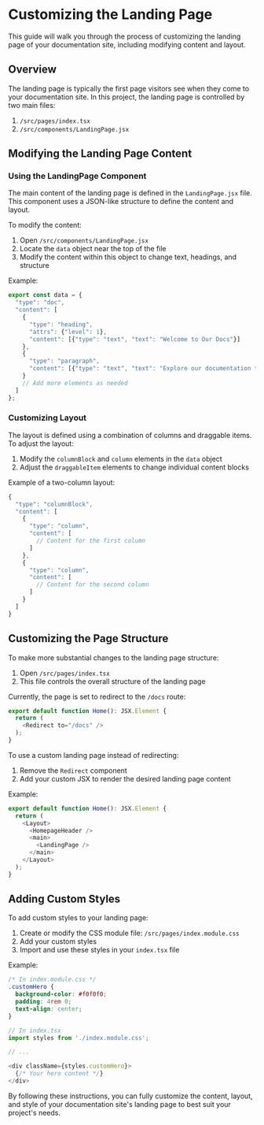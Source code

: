 

  # Customizing the Landing Page

This guide will walk you through the process of customizing the landing page of your documentation site, including modifying content and layout.

## Overview

The landing page is typically the first page visitors see when they come to your documentation site. In this project, the landing page is controlled by two main files:

1. `/src/pages/index.tsx`
2. `/src/components/LandingPage.jsx`

## Modifying the Landing Page Content

### Using the LandingPage Component

The main content of the landing page is defined in the `LandingPage.jsx` file. This component uses a JSON-like structure to define the content and layout.

To modify the content:

1. Open `/src/components/LandingPage.jsx`
2. Locate the `data` object near the top of the file
3. Modify the content within this object to change text, headings, and structure

Example:

```javascript
export const data = {
  "type": "doc",
  "content": [
    {
      "type": "heading",
      "attrs": {"level": 1},
      "content": [{"type": "text", "text": "Welcome to Our Docs"}]
    },
    {
      "type": "paragraph",
      "content": [{"type": "text", "text": "Explore our documentation to learn more."}]
    }
    // Add more elements as needed
  ]
};
```

### Customizing Layout

The layout is defined using a combination of columns and draggable items. To adjust the layout:

1. Modify the `columnBlock` and `column` elements in the `data` object
2. Adjust the `draggableItem` elements to change individual content blocks

Example of a two-column layout:

```javascript
{
  "type": "columnBlock",
  "content": [
    {
      "type": "column",
      "content": [
        // Content for the first column
      ]
    },
    {
      "type": "column",
      "content": [
        // Content for the second column
      ]
    }
  ]
}
```

## Customizing the Page Structure

To make more substantial changes to the landing page structure:

1. Open `/src/pages/index.tsx`
2. This file controls the overall structure of the landing page

Currently, the page is set to redirect to the `/docs` route:

```typescript
export default function Home(): JSX.Element {
  return (
    <Redirect to="/docs" />
  );
}
```

To use a custom landing page instead of redirecting:

1. Remove the `Redirect` component
2. Add your custom JSX to render the desired landing page content

Example:

```typescript
export default function Home(): JSX.Element {
  return (
    <Layout>
      <HomepageHeader />
      <main>
        <LandingPage />
      </main>
    </Layout>
  );
}
```

## Adding Custom Styles

To add custom styles to your landing page:

1. Create or modify the CSS module file: `/src/pages/index.module.css`
2. Add your custom styles
3. Import and use these styles in your `index.tsx` file

Example:

```css
/* In index.module.css */
.customHero {
  background-color: #f0f0f0;
  padding: 4rem 0;
  text-align: center;
}
```

```typescript
// In index.tsx
import styles from './index.module.css';

// ...

<div className={styles.customHero}>
  {/* Your hero content */}
</div>

```

By following these instructions, you can fully customize the content, layout, and style of your documentation site's landing page to best suit your project's needs.

  